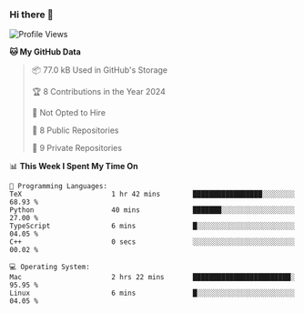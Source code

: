 ### Hi there 👋

<!--
**huayuan4396/huayuan4396** is a ✨ _special_ ✨ repository because its `README.md` (this file) appears on your GitHub profile.

Here are some ideas to get you started:

- 🔭 I’m currently working on ...
- 🌱 I’m currently learning ...
- 👯 I’m looking to collaborate on ...
- 🤔 I’m looking for help with ...
- 💬 Ask me about ...
- 📫 How to reach me: ...
- 😄 Pronouns: ...
- ⚡ Fun fact: ...
-->

<!--START_SECTION:waka-->
![Profile Views](http://img.shields.io/badge/Profile%20Views-2-blue)

**🐱 My GitHub Data** 

> 📦 77.0 kB Used in GitHub's Storage 
 > 
> 🏆 8 Contributions in the Year 2024
 > 
> 🚫 Not Opted to Hire
 > 
> 📜 8 Public Repositories 
 > 
> 🔑 9 Private Repositories 
 > 
📊 **This Week I Spent My Time On** 

```text
💬 Programming Languages: 
TeX                      1 hr 42 mins        █████████████████░░░░░░░░   68.93 % 
Python                   40 mins             ███████░░░░░░░░░░░░░░░░░░   27.00 % 
TypeScript               6 mins              █░░░░░░░░░░░░░░░░░░░░░░░░   04.05 % 
C++                      0 secs              ░░░░░░░░░░░░░░░░░░░░░░░░░   00.02 % 

💻 Operating System: 
Mac                      2 hrs 22 mins       ████████████████████████░   95.95 % 
Linux                    6 mins              █░░░░░░░░░░░░░░░░░░░░░░░░   04.05 % 
```


<!--END_SECTION:waka-->
